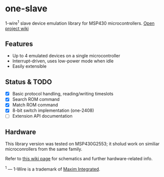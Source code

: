 # one-slave
1-wire<sup>1</sup> slave device emulation library for MSP430 microcontrollers. [Open project wiki](https://github.com/resetnow/one-slave/wiki/)

## Features

* Up to 4 emulated devices on a single microcontroller
* Interrupt-driven, uses low-power mode when idle
* Easily extensible

## Status & TODO

- [x] Basic protocol handling, reading/writing timeslots
- [x] Search ROM command
- [x] Match ROM command
- [x] 8-bit switch implementation (one-2408)
- [ ] Extension API documentation

## Hardware

This library version was tested on MSP430G2553; it sholud work on similiar microconrollers from the same family.

Refer to [this wiki page](https://github.com/resetnow/one-slave/wiki/Schematics) for schematics and further hardware-related info.

<sup>1</sup> — 1-Wire is a trademark of [Maxim Integrated](http://www.maxim-ic.com).
